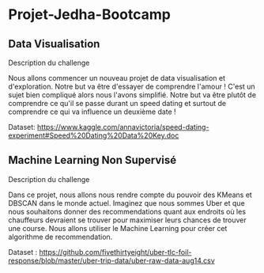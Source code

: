 # Projet-Jedha-Bootcamp
## Data Visualisation 

Description du challenge

Nous allons commencer un nouveau projet de data visualisation et d'exploration. Notre but va être d'essayer de comprendre l'amour ! C'est un sujet bien compliqué alors nous l'avons simplifié. Notre but va être plutôt de comprendre ce qu'il se passe durant un speed dating et surtout de comprendre ce qui va influence un deuxième date ! 

Dataset: https://www.kaggle.com/annavictoria/speed-dating-experiment#Speed%20Dating%20Data%20Key.doc

## Machine Learning Non Supervisé 

Description du challenge

Dans ce projet, nous allons nous rendre compte du pouvoir des KMeans et DBSCAN dans le monde actuel. Imaginez que nous sommes Uber et que nous souhaitons donner des recommendations quant aux endroits où les chauffeurs devraient se trouver pour maximiser leurs chances de trouver une course. Nous allons utiliser le Machine Learning pour créer cet algorithme de recommendation.

Dataset : https://github.com/fivethirtyeight/uber-tlc-foil-response/blob/master/uber-trip-data/uber-raw-data-aug14.csv
